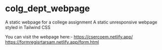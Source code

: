 # colg_dept_webpage
A static webpage for a college assignment
 A static unresponsive webpage styled in Tailwind CSS 
 
 
 You can  visit the webpage here:-
https://csercoem.netlify.app/
https://formregisrtarsam.netlify.app/form.html
